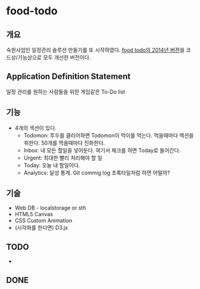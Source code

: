 # food-todo
## 개요
숙원사업인 일정관리 솔루션 만들기를 또 시작하였다.
[food todo의 2014년 버젼](https://github.com/milooy/foodtodo-web)을 코드상/기능상으로 모두 개선한 버전이다.

## Application Definition Statement
일정 관리를 원하는 사람들을 위한
게임같은 To-Do list

## 기능
- 4개의 섹션이 있다.
  - Todomon: 투두를 클리어하면 Todomon이 먹이를 먹는다. 먹을때마다 액션을 취한다. 50개를 먹을때마다 진화한다.
  - Inbox: 내 모든 할일을 넣어둔다. 여기서 체크를 하면 Today로 들어간다.
  - Urgent: 최대한 빨리 처리해야 할 일
  - Today: 오늘 내 할일이다.
  - Analytics: 달성 통계. Git commig log 초록타일처럼 하면 어떨까?

## 기술
- Web DB - localstorage or sth
- HTML5 Canvas
- CSS Custom Animation
- (시각화를 한다면) D3.js

## TODO
- 
## DONE
